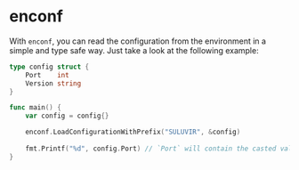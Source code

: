 # enconf

With `enconf`, you can read the configuration from the environment in a simple and 
type safe way. Just take a look at the following example:

```go
type config struct {
	Port    int
	Version string
}

func main() {
	var config = config{}

	enconf.LoadConfigurationWithPrefix("SULUVIR", &config)
	
	fmt.Printf("%d", config.Port) // `Port` will contain the casted value of `SULUVIR_PORT`
}
```
